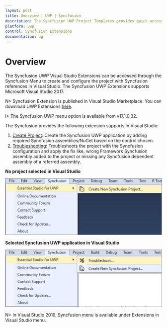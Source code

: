 ```yaml
---
layout: post
title: Overview | UWP | Syncfusion
description: The Syncfusion UWP Project Templates provides quick access to create Syncfusion UWP Application by adding the required assemblies
platform: uwp
control: Syncfusion Extensions
documentation: ug
---
```


# Overview
 
The Syncfusion UWP Visual Studio Extensions can be accessed through the Syncfusion Menu to create and configure the project with Syncfusion references in Visual Studio. The Syncfusion UWP Extensions supports Microsoft Visual Studio 2017.

N> Syncfusion Extension is published in Visual Studio Marketplace. You can download UWP Extensions [here](https://marketplace.visualstudio.com/items?itemName=SyncfusionInc.UWP-Extensions).

I> The Syncfusion UWP menu option is available from v17.1.0.32.

The Syncfusion provides the following extension supports in Visual Studio:

1.	[Create Project](https://help.syncfusion.com/uwp/Visual-Studio-Integration/Visual-Studio-Extensions/Create-Project): Create the Syncfusion UWP application by adding required Syncfusion assemblies/NuGet based on the control chosen.
2.	[Troubleshooting](https://help.syncfusion.com/uwp/Visual-Studio-Integration/Visual-Studio-Extensions/Troubleshooting): Troubleshoots the project with the Syncfusion configuration and apply the fix like, wrong Framework Syncfusion assembly added to the project or missing any Syncfusion dependent assembly of a referred assembly.

**No project selected in Visual Studio**

![Syncfusion Menu when No project selected in Visual Studio](Overview-images/Syncfusion_Menu_OverView1.png)

**Selected Syncfusion UWP application in Visual Studio**

![Syncfusion Menu when Selected Syncfusion UWP application in Visual Studio](Overview-images/Syncfusion_Menu_OverView2.png)

N> In Visual Studio 2019, Syncfusion menu is available under Extensions in Visual Studio menu.


